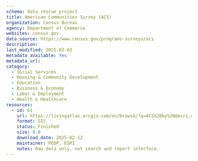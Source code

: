 ```yaml
---
schema: data_rescue_project 
title: American Communities Survey (ACS)
organization: Census Bureau
agency: Department of Commerce
websites: census.gov
data_source: https://www.census.gov/programs-surveys/acs
description: 
last_modified: 2025-03-03
metadata_available: Yes
metadata_url: 
category:
  - Social Services 
  - Housing & Community Development 
  - Education 
  - Business & Economy 
  - Labor & Employment 
  - Health & Healthcare 
resources:
  - id: 61
    url: https://livingatlas.arcgis.com/en/browse/?q=ACS%20by%20@esri_demographics#d=2&q=ACS+by+%40esri_demographics&type=layers
    format: GIS
    status: Finished
    size: 0.0
    download_date: 2025-02-12
    maintainer: PEDP, ESRI
    notes: Raw data only, not search and report interface.
---
```

